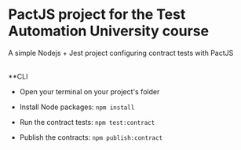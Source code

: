 # PactJS project for the Test Automation University course

A simple Nodejs + Jest project configuring contract tests with PactJS
<br>
<br>

**CLI

- Open your terminal on your project's folder

- Install Node packages:
`npm install`

- Run the contract tests:
`npm test:contract`

- Publish the contracts:
`npm publish:contract`

